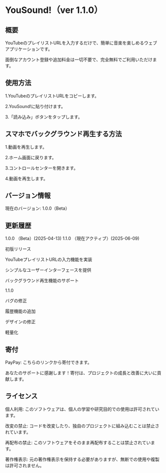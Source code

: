 # YouSound!（ver 1.1.0）

## 概要

YouTubeのプレイリストURLを入力するだけで、簡単に音楽を楽しめるウェブアプリケーションです。

面倒なアカウント登録や追加料金は一切不要で、完全無料でご利用いただけます。

## 使用方法

1.YouTubeのプレイリストURLをコピーします。

2.YouSound!に貼り付けます。

3.「読み込み」ボタンをタップします。

## スマホでバックグラウンド再生する方法

1.動画を再生します。

2.ホーム画面に戻ります。

3.コントロールセンターを開きます。

4.動画を再生します。

## バージョン情報

現在のバージョン: 1.0.0（Beta）

## 更新履歴

1.0.0 （Beta）(2025-04-13)
1.1.0 （現在アクティブ）(2025-06-09)

初版リリース

YouTubeプレイリストURLの入力機能を実装

シンプルなユーザーインターフェースを提供

バックグラウンド再生機能のサポート

1.1.0

バグの修正

履歴機能の追加

デザインの修正

軽量化

## 寄付

PayPay: こちらのリンクから寄付できます。

あなたのサポートに感謝します！寄付は、プロジェクトの成長と改善に大いに貢献します。

## ライセンス

個人利用: このソフトウェアは、個人の学習や研究目的での使用は許可されています。

改変の禁止: コードを改変したり、独自のプロジェクトに組み込むことは禁止されています。

再配布の禁止: このソフトウェアをそのまま再配布することは禁止されています。

著作権表示: 元の著作権表示を保持する必要がありますが、無断での使用や複製は許可されません。
